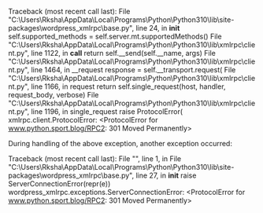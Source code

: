 Traceback (most recent call last):
  File "C:\Users\Rksha\AppData\Local\Programs\Python\Python310\lib\site-packages\wordpress_xmlrpc\base.py", line 24, in __init__
    self.supported_methods = self.server.mt.supportedMethods()
  File "C:\Users\Rksha\AppData\Local\Programs\Python\Python310\lib\xmlrpc\client.py", line 1122, in __call__
    return self.__send(self.__name, args)
  File "C:\Users\Rksha\AppData\Local\Programs\Python\Python310\lib\xmlrpc\client.py", line 1464, in __request
    response = self.__transport.request(
  File "C:\Users\Rksha\AppData\Local\Programs\Python\Python310\lib\xmlrpc\client.py", line 1166, in request
    return self.single_request(host, handler, request_body, verbose)
  File "C:\Users\Rksha\AppData\Local\Programs\Python\Python310\lib\xmlrpc\client.py", line 1196, in single_request
    raise ProtocolError(
xmlrpc.client.ProtocolError: <ProtocolError for www.python.sport.blog/RPC2: 301 Moved Permanently>

During handling of the above exception, another exception occurred:

Traceback (most recent call last):
  File "<stdin>", line 1, in <module>
  File "C:\Users\Rksha\AppData\Local\Programs\Python\Python310\lib\site-packages\wordpress_xmlrpc\base.py", line 27, in __init__
    raise ServerConnectionError(repr(e))
wordpress_xmlrpc.exceptions.ServerConnectionError: <ProtocolError for www.python.sport.blog/RPC2: 301 Moved Permanently>
